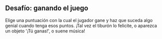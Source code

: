 ## Desafío: ganando el juego

Elige una puntuación con la cual el jugador gane y haz que suceda algo genial cuando tenga esos puntos. ¡Tal vez el tiburón lo felicite, o aparezca un objeto '¡Tú ganas!', o suene música!